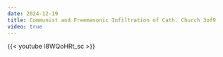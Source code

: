 ```yaml
---
date: 2024-12-19
title: Communist and Freemasonic Infiltration of Cath. Church 3of9
video: true
---
```



{{< youtube l8WQoHRt_sc >}}
